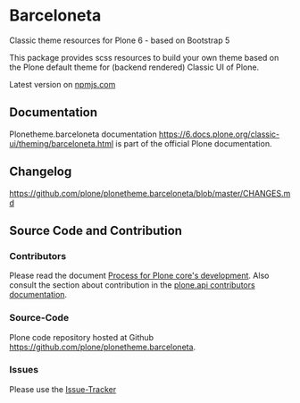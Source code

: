 # Barceloneta

Classic theme resources for Plone 6 - based on Bootstrap 5

This package provides scss resources to build your own theme based on the Plone default theme for (backend rendered) Classic UI of Plone.

Latest version on [npmjs.com](https://www.npmjs.com/package/@plone/plonetheme-barceloneta-base)

## Documentation
Plonetheme.barceloneta documentation https://6.docs.plone.org/classic-ui/theming/barceloneta.html is part of the official Plone documentation.

## Changelog
https://github.com/plone/plonetheme.barceloneta/blob/master/CHANGES.md

## Source Code and Contribution

### Contributors
Please read the document [Process for Plone core's development](https://6.docs.plone.org/contributing/index.html). Also consult the section about contribution in the [plone.api contributors documentation](https://6.docs.plone.org/plone.api/contribute/index.html).

### Source-Code
Plone code repository hosted at Github https://github.com/plone/plonetheme.barceloneta.

### Issues
Please use the [Issue-Tracker](https://github.com/plone/plonetheme.barceloneta/issues)
